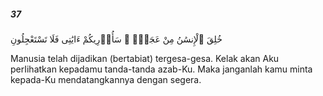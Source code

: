 ##### 37

<span class="ayah">خُلِقَ ٱلْإِنسَٰنُ مِنْ عَجَلٍۢ ۚ سَأُو۟رِيكُمْ ءَايَٰتِى فَلَا تَسْتَعْجِلُونِ</span>

<span class="ayah_translation">Manusia telah dijadikan (bertabiat) tergesa-gesa. Kelak akan Aku perIihatkan kepadamu tanda-tanda azab-Ku. Maka janganlah kamu minta kepada-Ku mendatangkannya dengan segera.</span>
